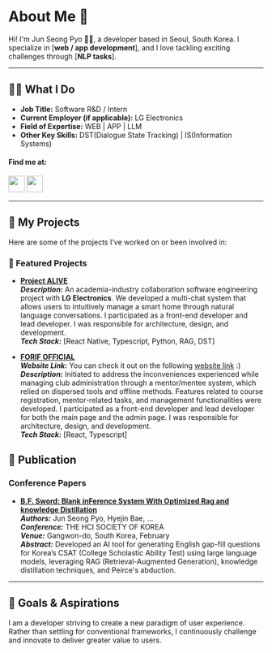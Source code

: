 # About Me 👋  
  
Hi! I'm Jun Seong Pyo 🙋‍♂️, a developer based in Seoul, South Korea. I specialize in [**web / app development**], and I love tackling exciting challenges through [**NLP tasks**].  
  
---  
  
## 👨‍💻 What I Do  
  
- **Job Title:** Software R&D / Intern    
- **Current Employer (if applicable):** LG Electronics    
- **Field of Expertise:** WEB | APP | LLM  
- **Other Key Skills:** DST(Dialogue State Tracking) | IS(Information Systems)   

#### Find me at:
<div style={{ display: "flex", flex-direction: "row", gap: 16, align-items: "center" }}>
    <a href="https://www.linkedin.com/in/%EC%A4%80%EC%84%B1-%ED%91%9C-760086267" target="_blank"><img width="32" height="32" src="https://github.com/user-attachments/assets/fa839108-1f9c-4683-9b95-eab1d33f8f93" /></a>
    <a href="https://github.com/standardwish/standardwish" target="_blank"><img width="32" height="32" src="https://github.com/user-attachments/assets/4b91e83d-fbcc-4ca8-857c-a5924428f4db" /></a>
</div>

---  
  
## 🌟 My Projects  
  
Here are some of the projects I've worked on or been involved in:  
  
### 🚀 Featured Projects  

- **[Project ALIVE](https://github.com/SWE-ALIVE)**    
  **_Description:_** An academia-industry collaboration software engineering project with **LG Electronics**. We developed a multi-chat system that allows users to intuitively manage a smart home through natural language conversations. I participated as a front-end developer and lead developer. I was responsible for architecture, design, and development.    
  **_Tech Stack:_** [React Native, Typescript, Python, RAG, DST]

- **[FORIF OFFICIAL](https://github.com/forif-npo/forif-official)**  
  **_Website Link:_** You can check it out on the following [website link](https://forif.org) :)    
  **_Description:_** Initiated to address the inconveniences experienced while managing club administration through a mentor/mentee system, which relied on dispersed tools and offline methods. Features related to course registration, mentor-related tasks, and management functionalities were developed. I participated as a front-end developer and lead developer for both the main page and the admin page. I was responsible for architecture, design, and development.  
  **_Tech Stack:_** [React, Typescript]    
  
## 📖 Publication  
### Conference Papers  
- **[B.F. Sword: Blank inFerence System With Optimized Rag and knowledge Distillation](https://www.dbpia.co.kr/journal/articleDetail?nodeId=NODE11714611)**    
  **_Authors:_** Jun Seong Pyo, Hyejin Bae, ...    
  **_Conference:_** THE HCI SOCIETY OF KOREA    
  **_Venue:_** Gangwon-do, South Korea, February    
  **_Abstract:_** Developed an AI tool for generating English gap-fill questions for Korea’s CSAT (College Scholastic Ability Test) using large language models, leveraging RAG (Retrieval-Augmented Generation), knowledge distillation techniques, and Peirce's abduction.  

---  
  
## 🎯 Goals & Aspirations  
I am a developer striving to create a new paradigm of user experience. Rather than settling for conventional frameworks, I continuously challenge and innovate to deliver greater value to users.  
